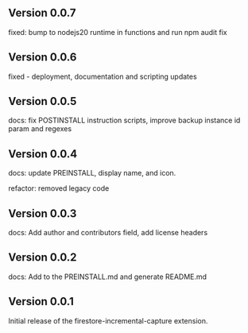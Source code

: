 ## Version 0.0.7

fixed: bump to nodejs20 runtime in functions and run npm audit fix

## Version 0.0.6

fixed - deployment, documentation and scripting updates

## Version 0.0.5

docs: fix POSTINSTALL instruction scripts, improve backup instance id param and regexes

## Version 0.0.4

docs: update PREINSTALL, display name, and icon.

refactor: removed legacy code

## Version 0.0.3

docs: Add author and contributors field, add license headers

## Version 0.0.2

docs: Add to the PREINSTALL.md and generate README.md

## Version 0.0.1

Initial release of the firestore-incremental-capture extension.
